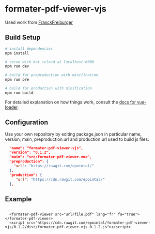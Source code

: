 # formater-pdf-viewer-vjs


Used work from [FranckFreiburger](https://github.com/FranckFreiburger/vue-pdf)

## Build Setup

``` bash
# install dependencies
npm install

# serve with hot reload at localhost:8080
npm run dev

# build for preproduction with minification
npm run pre

# build for production with minification
npm run build


```

For detailed explanation on how things work, consult the [docs for vue-loader](http://vuejs.github.io/vue-loader).

## Configuration
Use your own repository by editing package.json in particular name, version, main, preproduction.url and production.url used to build js files:

``` json
  "name": "formater-pdf-viewer-vjs",
  "version": "0.1.2",
  "main": "src/formater-pdf-viewer.vue",
  "preproduction": {
	"url": "https://rawgit.com/epointal/"
  },
  "production": {
     "url": "https://cdn.rawgit.com/epointal/"
  },

```



## Example 
```

  <formater-pdf-viewer src="url/file.pdf" lang="fr" fa="true"></formater-pdf-viewer>
  <script src="https://cdn.rawgit.com/epointal/formater-pdf-viewer-vjs/0.1.2/dist/formater-pdf-viewer-vjs_0.1.2.js"></script> 

